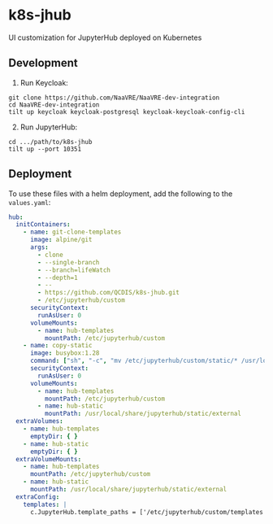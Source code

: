 # k8s-jhub
UI customization for JupyterHub deployed on Kubernetes

## Development

1. Run Keycloak:

  ```shell
  git clone https://github.com/NaaVRE/NaaVRE-dev-integration
  cd NaaVRE-dev-integration
  tilt up keycloak keycloak-postgresql keycloak-keycloak-config-cli
  ```

2. Run JupyterHub:

  ```shell
  cd .../path/to/k8s-jhub
  tilt up --port 10351
  ```

## Deployment

To use these files with a helm deployment, add the following to the `values.yaml`:

```yaml
hub:
  initContainers:
    - name: git-clone-templates
      image: alpine/git
      args:
        - clone
        - --single-branch
        - --branch=lifeWatch
        - --depth=1
        - --
        - https://github.com/QCDIS/k8s-jhub.git
        - /etc/jupyterhub/custom
      securityContext:
        runAsUser: 0
      volumeMounts:
        - name: hub-templates
          mountPath: /etc/jupyterhub/custom
    - name: copy-static
      image: busybox:1.28
      command: ["sh", "-c", "mv /etc/jupyterhub/custom/static/* /usr/local/share/jupyterhub/static/external"]
      securityContext:
        runAsUser: 0
      volumeMounts:
        - name: hub-templates
          mountPath: /etc/jupyterhub/custom
        - name: hub-static
          mountPath: /usr/local/share/jupyterhub/static/external
  extraVolumes:
    - name: hub-templates
      emptyDir: { }
    - name: hub-static
      emptyDir: { }
  extraVolumeMounts:
    - name: hub-templates
      mountPath: /etc/jupyterhub/custom
    - name: hub-static
      mountPath: /usr/local/share/jupyterhub/static/external
  extraConfig:
    templates: |
      c.JupyterHub.template_paths = ['/etc/jupyterhub/custom/templates']
```
